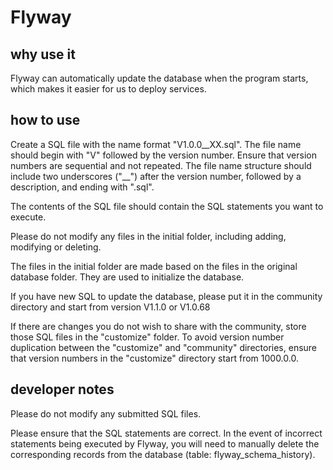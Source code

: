 # Flyway

## why use it

Flyway can automatically update the database when the program starts, 
which makes it easier for us to deploy services.

## how to use

Create a SQL file with the name format "V1.0.0__XX.sql". 
The file name should begin with "V" followed by the version number. 
Ensure that version numbers are sequential and not repeated. 
The file name structure should include two underscores ("__") after the version number, 
followed by a description, and ending with ".sql".

The contents of the SQL file should contain the SQL statements you want to execute.

Please do not modify any files in the initial folder, including adding, modifying or deleting.

The files in the initial folder are made based on the files in the original database folder.
They are used to initialize the database.

If you have new SQL to update the database,
please put it in the community directory and start from version V1.1.0 or V1.0.68

If there are changes you do not wish to share with the community, 
store those SQL files in the "customize" folder.
To avoid version number duplication between the "customize" and "community" directories, 
ensure that version numbers in the "customize" directory start from 1000.0.0.

## developer notes

Please do not modify any submitted SQL files.

Please ensure that the SQL statements are correct. 
In the event of incorrect statements being executed by Flyway, 
you will need to manually delete the corresponding records from the database (table: flyway_schema_history).
